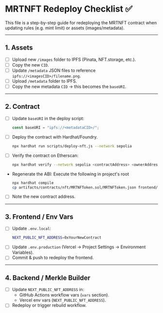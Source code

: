 # MRTNFT Redeploy Checklist ✅

This file is a step-by-step guide for redeploying the MRTNFT contract when updating rules (e.g. mint limit) or assets (images/metadata).

---

## 1. Assets
- [ ] Upload new `/images` folder to IPFS (Pinata, NFT.storage, etc.).
- [ ] Copy the new `CID`.
- [ ] Update `/metadata` JSON files to reference `ipfs://<imagesCID>/filename.png`.
- [ ] Upload `/metadata` folder to IPFS.
- [ ] Copy the new metadata `CID` → this becomes the `baseURI`.

---

## 2. Contract
- [ ] Update `baseURI` in the deploy script:
  ```js
  const baseURI = "ipfs://<metadataCID>/";
  ```
- [ ] Deploy the contract with Hardhat/Foundry.
  ```bash
  npx hardhat run scripts/deploy-nft.js --network sepolia
  ```
- [ ] Verify the contract on Etherscan:
  ```bash
  npx hardhat verify --network sepolia <contractAddress> <ownerAddress> "ipfs://<metadataCID>/" <maxSupply> <mintPriceInWei:2000000000000000000> <royaltyReceiver> <royaltyBps:500>
  ```
- Regenerate the ABI:
  Execute the following in project's root
  ```bash
  npx hardhat compile
  cp artifacts/contracts/nft/MRTNFToken.sol/MRTNFToken.json frontend/abi/MRTNFToken.json
  ``` 
- [ ] Note the new contract address.

---

## 3. Frontend / Env Vars
- [ ] Update `.env.local`:
  ```bash
  NEXT_PUBLIC_NFT_ADDRESS=0xYourNewContract
  ```
- [ ] Update `.env.production` (Vercel → Project Settings → Environment Variables).
- [ ] Commit & push to redeploy the frontend.

---

## 4. Backend / Merkle Builder
- [ ] Update `NEXT_PUBLIC_NFT_ADDRESS` in:
  - GitHub Actions workflow vars (`vars` section).
  - Vercel env vars (`NEXT_PUBLIC_NFT_ADDRESS`).
- [ ] Redeploy or trigger rebuild workflow.
